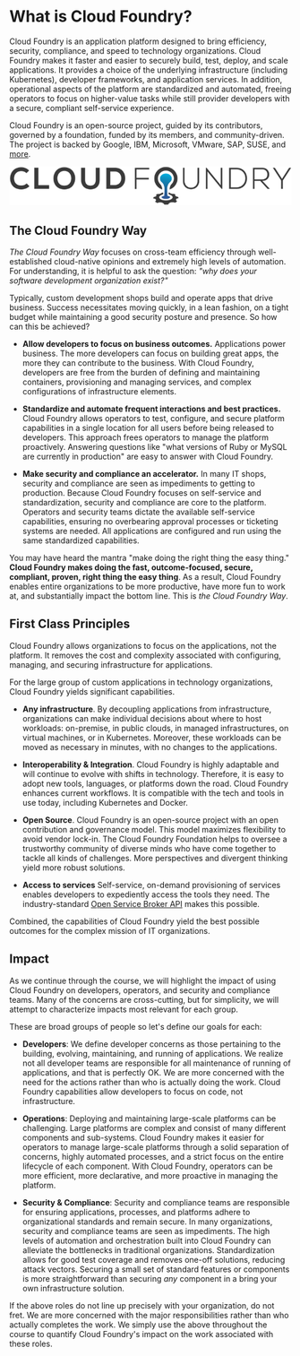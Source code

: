 # What is Cloud Foundry?

Cloud Foundry is an application platform designed to bring efficiency, security, compliance, and speed to technology organizations. Cloud Foundry makes it faster and easier to securely build, test, deploy, and scale applications. It provides a choice of the underlying infrastructure (including Kubernetes), developer frameworks, and application services. In addition, operational aspects of the platform are standardized and automated, freeing operators to focus on higher-value tasks while still provider developers with a secure, compliant self-service experience.

Cloud Foundry is an open-source project, guided by its contributors, governed by a foundation, funded by its members, and community-driven. The project is backed by Google, IBM, Microsoft, VMware, SAP, SUSE, and [more](https://www.cloudfoundry.org/members/).

![Cloud Foundry logo](images/CFF_Logo_rgb.png)

## The Cloud Foundry Way

_The Cloud Foundry Way_ focuses on cross-team efficiency through well-established cloud-native opinions and extremely high levels of automation. For understanding, it is helpful to ask the question: _"why does your software development organization exist?"_

Typically, custom development shops build and operate apps that drive business. Success necessitates moving quickly, in a lean fashion, on a tight budget while maintaining a good security posture and presence.  So how can this be achieved?

* **Allow developers to focus on business outcomes.** Applications power business. The more developers can focus on building great apps, the more they can contribute to the business. With Cloud Foundry, developers are free from the burden of defining and maintaining containers, provisioning and managing services, and complex configurations of infrastructure elements.

* **Standardize and automate frequent interactions and best practices.** Cloud Foundry allows operators to test, configure, and secure platform capabilities in a single location for all users before being released to developers. This approach frees operators to manage the platform proactively. Answering questions like "what versions of Ruby or MySQL are currently in production" are easy to answer with Cloud Foundry.  

* **Make security and compliance an accelerator.** In many IT shops, security and compliance are seen as impediments to getting to production. Because Cloud Foundry focuses on self-service and standardization, security and compliance are core to the platform. Operators and security teams dictate the available self-service capabilities, ensuring no overbearing approval processes or ticketing systems are needed. All applications are configured and run using the same standardized capabilities.

You may have heard the mantra "make doing the right thing the easy thing." **Cloud Foundry makes doing the fast, outcome-focused, secure, compliant, proven, right thing the easy thing**. As a result, Cloud Foundry enables entire organizations to be more productive, have more fun to work at, and substantially impact the bottom line. This is _the Cloud Foundry Way_.

## First Class Principles

Cloud Foundry allows organizations to focus on the applications, not the platform. It removes the cost and complexity associated with configuring, managing, and securing infrastructure for applications.

For the large group of custom applications in technology organizations, Cloud Foundry yields significant capabilities. 

* **Any infrastructure**. By decoupling applications from infrastructure, organizations can make individual decisions about where to host workloads: on-premise, in public clouds, in managed infrastructures, on virtual machines, or in Kubernetes. Moreover, these workloads can be moved as necessary in minutes, with no changes to the applications.

* **Interoperability & Integration**. Cloud Foundry is highly adaptable and will continue to evolve with shifts in technology. Therefore, it is easy to adopt new tools, languages, or platforms down the road. Cloud Foundry enhances current workflows. It is compatible with the tech and tools in use today, including Kubernetes and Docker. 
 
* **Open Source**. Cloud Foundry is an open-source project with an open contribution and governance model. This model maximizes flexibility to avoid vendor lock-in. The Cloud Foundry Foundation helps to oversee a trustworthy community of diverse minds who have come together to tackle all kinds of challenges. More perspectives and divergent thinking yield more robust solutions.

* **Access to services** Self-service, on-demand provisioning of services enables developers to expediently access the tools they need. The industry-standard [Open Service Broker API](https://www.openservicebrokerapi.org/) makes this possible.

Combined, the capabilities of Cloud Foundry yield the best possible outcomes for the complex mission of IT organizations.

## Impact

As we continue through the course, we will highlight the impact of using Cloud Foundry on developers, operators, and security and compliance teams. Many of the concerns are cross-cutting, but for simplicity, we will attempt to characterize impacts most relevant for each group. 

These are broad groups of people so let's define our goals for each:

- **Developers**: We define developer concerns as those pertaining to the building, evolving, maintaining, and running of applications. We realize not all developer teams are responsible for all maintenance of running of applications, and that is perfectly OK. We are more concerned with the need for the actions rather than who is actually doing the work. Cloud Foundry capabilities allow developers to focus on code, not infrastructure.

- **Operations**: Deploying and maintaining large-scale platforms can be challenging. Large platforms are complex and consist of many different components and sub-systems. Cloud Foundry makes it easier for operators to manage large-scale platforms through a solid separation of concerns, highly automated processes, and a strict focus on the entire lifecycle of each component. With Cloud Foundry, operators can be more efficient, more declarative, and more proactive in managing the platform.

- **Security & Compliance**: Security and compliance teams are responsible for ensuring applications, processes, and platforms adhere to organizational standards and remain secure. In many organizations, security and compliance teams are seen as impediments. The high levels of automation and orchestration built into Cloud Foundry can alleviate the bottlenecks in traditional organizations. Standardization allows for good test coverage and removes one-off solutions, reducing attack vectors. Securing a small set of standard features or components is more straightforward than securing _any_ component in a bring your own infrastructure solution. 

If the above roles do not line up precisely with your organization, do not fret. We are more concerned with the major responsibilities rather than who actually completes the work. We simply use the above throughout the course to quantify Cloud Foundry's impact on the work associated with these roles.